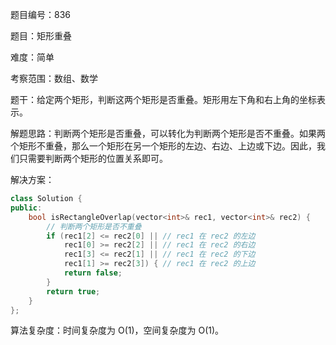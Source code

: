 题目编号：836

题目：矩形重叠

难度：简单

考察范围：数组、数学

题干：给定两个矩形，判断这两个矩形是否重叠。矩形用左下角和右上角的坐标表示。

解题思路：判断两个矩形是否重叠，可以转化为判断两个矩形是否不重叠。如果两个矩形不重叠，那么一个矩形在另一个矩形的左边、右边、上边或下边。因此，我们只需要判断两个矩形的位置关系即可。

解决方案：

```cpp
class Solution {
public:
    bool isRectangleOverlap(vector<int>& rec1, vector<int>& rec2) {
        // 判断两个矩形是否不重叠
        if (rec1[2] <= rec2[0] || // rec1 在 rec2 的左边
            rec1[0] >= rec2[2] || // rec1 在 rec2 的右边
            rec1[3] <= rec2[1] || // rec1 在 rec2 的下边
            rec1[1] >= rec2[3]) { // rec1 在 rec2 的上边
            return false;
        }
        return true;
    }
};
```

算法复杂度：时间复杂度为 O(1)，空间复杂度为 O(1)。